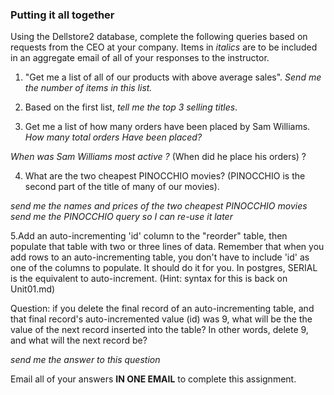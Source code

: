 ### Putting it all together

Using the Dellstore2 database, complete the following queries based on requests from the CEO at your company. 
Items in *italics* are to be included in an aggregate email of all of your responses to the instructor. 

1. "Get me a list of all of our products with above average sales". 
*Send me the number of items in this list.*


2. Based on the first list, *tell me the top 3 selling titles*.


3. Get me a list of how many orders have been placed by Sam Williams.
*How many total orders Have been placed?*

*When was Sam Williams most active ?* (When did he place his orders) ? 


4. What are the two cheapest PINOCCHIO movies? (PINOCCHIO is the second part of the title of many of our movies).

*send me the names and prices of the two cheapest PINOCCHIO movies* 
*send me the PINOCCHIO query so I can re-use it later*




5.Add an auto-incrementing 'id' column to the "reorder" table, then populate that table
with two or three lines of data. Remember that when you add rows to an auto-incrementing table, 
you don't have to include 'id' as one of the columns to populate. It should do it for you. 
In postgres,  SERIAL is the equivalent to auto-increment. 
(Hint: syntax for this is back on Unit01.md) 


Question:  if you delete the final record of an auto-incrementing table, and that final record's auto-incremented 
value (id) was 9, what will be the the value of the next record inserted into the table?  In other words, delete 9, 
and what will the next record be? 

*send me the answer to this question*

Email all of your answers **IN ONE EMAIL** to complete this assignment. 











